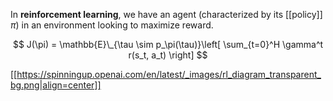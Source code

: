 In **reinforcement learning**, we have an agent (characterized by its [[policy]] $\pi$) in an environment looking to maximize reward.


$$
J(\pi) = \mathbb{E}\_{\tau \sim p_\pi(\tau)}\left[ \sum_{t=0}^H \gamma^t r(s_t, a_t) \right]
$$

[[https://spinningup.openai.com/en/latest/_images/rl_diagram_transparent_bg.png|align=center]]
